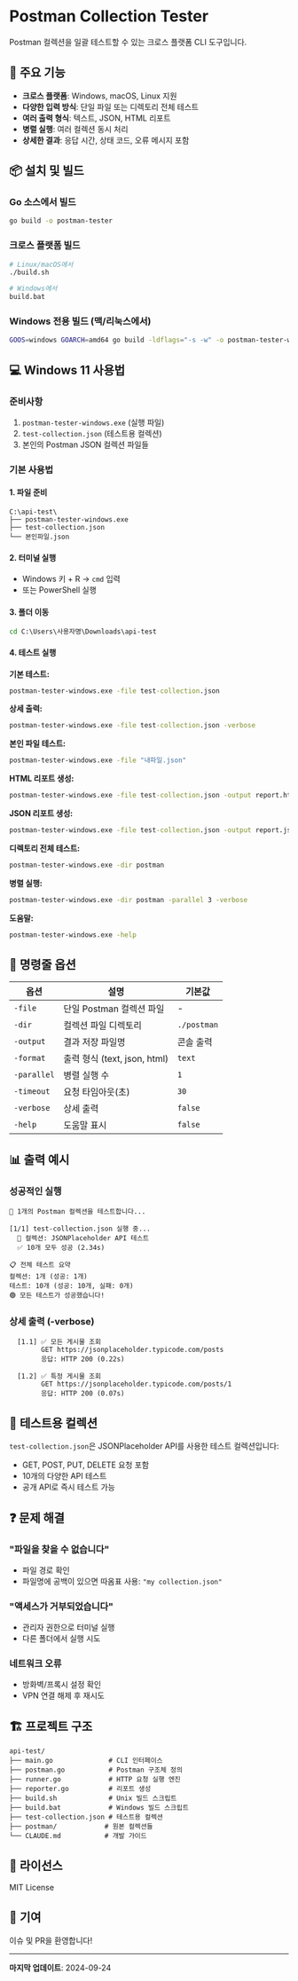 # Postman Collection Tester

Postman 컬렉션을 일괄 테스트할 수 있는 크로스 플랫폼 CLI 도구입니다.

## 🚀 주요 기능

- **크로스 플랫폼**: Windows, macOS, Linux 지원
- **다양한 입력 방식**: 단일 파일 또는 디렉토리 전체 테스트
- **여러 출력 형식**: 텍스트, JSON, HTML 리포트
- **병렬 실행**: 여러 컬렉션 동시 처리
- **상세한 결과**: 응답 시간, 상태 코드, 오류 메시지 포함

## 📦 설치 및 빌드

### Go 소스에서 빌드
```bash
go build -o postman-tester
```

### 크로스 플랫폼 빌드
```bash
# Linux/macOS에서
./build.sh

# Windows에서
build.bat
```

### Windows 전용 빌드 (맥/리눅스에서)
```bash
GOOS=windows GOARCH=amd64 go build -ldflags="-s -w" -o postman-tester-windows.exe
```

## 💻 Windows 11 사용법

### 준비사항
1. `postman-tester-windows.exe` (실행 파일)
2. `test-collection.json` (테스트용 컬렉션)
3. 본인의 Postman JSON 컬렉션 파일들

### 기본 사용법

#### 1. 파일 준비
```
C:\api-test\
├── postman-tester-windows.exe
├── test-collection.json
└── 본인파일.json
```

#### 2. 터미널 실행
- Windows 키 + R → `cmd` 입력
- 또는 PowerShell 실행

#### 3. 폴더 이동
```cmd
cd C:\Users\사용자명\Downloads\api-test
```

#### 4. 테스트 실행

**기본 테스트:**
```cmd
postman-tester-windows.exe -file test-collection.json
```

**상세 출력:**
```cmd
postman-tester-windows.exe -file test-collection.json -verbose
```

**본인 파일 테스트:**
```cmd
postman-tester-windows.exe -file "내파일.json"
```

**HTML 리포트 생성:**
```cmd
postman-tester-windows.exe -file test-collection.json -output report.html -format html
```

**JSON 리포트 생성:**
```cmd
postman-tester-windows.exe -file test-collection.json -output report.json -format json
```

**디렉토리 전체 테스트:**
```cmd
postman-tester-windows.exe -dir postman
```

**병렬 실행:**
```cmd
postman-tester-windows.exe -dir postman -parallel 3 -verbose
```

**도움말:**
```cmd
postman-tester-windows.exe -help
```

## 🔧 명령줄 옵션

| 옵션 | 설명 | 기본값 |
|------|------|--------|
| `-file` | 단일 Postman 컬렉션 파일 | - |
| `-dir` | 컬렉션 파일 디렉토리 | `./postman` |
| `-output` | 결과 저장 파일명 | 콘솔 출력 |
| `-format` | 출력 형식 (text, json, html) | `text` |
| `-parallel` | 병렬 실행 수 | `1` |
| `-timeout` | 요청 타임아웃(초) | `30` |
| `-verbose` | 상세 출력 | `false` |
| `-help` | 도움말 표시 | `false` |

## 📊 출력 예시

### 성공적인 실행
```
🚀 1개의 Postman 컬렉션을 테스트합니다...

[1/1] test-collection.json 실행 중...
  📄 컬렉션: JSONPlaceholder API 테스트
  ✅ 10개 모두 성공 (2.34s)

📋 전체 테스트 요약
컬렉션: 1개 (성공: 1개)
테스트: 10개 (성공: 10개, 실패: 0개)
🟢 모든 테스트가 성공했습니다!
```

### 상세 출력 (-verbose)
```
  [1.1] ✅ 모든 게시물 조회
        GET https://jsonplaceholder.typicode.com/posts
        응답: HTTP 200 (0.22s)

  [1.2] ✅ 특정 게시물 조회
        GET https://jsonplaceholder.typicode.com/posts/1
        응답: HTTP 200 (0.07s)
```

## 🧪 테스트용 컬렉션

`test-collection.json`은 JSONPlaceholder API를 사용한 테스트 컬렉션입니다:
- GET, POST, PUT, DELETE 요청 포함
- 10개의 다양한 API 테스트
- 공개 API로 즉시 테스트 가능

## ❓ 문제 해결

### "파일을 찾을 수 없습니다"
- 파일 경로 확인
- 파일명에 공백이 있으면 따옴표 사용: `"my collection.json"`

### "액세스가 거부되었습니다"
- 관리자 권한으로 터미널 실행
- 다른 폴더에서 실행 시도

### 네트워크 오류
- 방화벽/프록시 설정 확인
- VPN 연결 해제 후 재시도

## 🏗️ 프로젝트 구조

```
api-test/
├── main.go              # CLI 인터페이스
├── postman.go           # Postman 구조체 정의
├── runner.go            # HTTP 요청 실행 엔진
├── reporter.go          # 리포트 생성
├── build.sh             # Unix 빌드 스크립트
├── build.bat            # Windows 빌드 스크립트
├── test-collection.json # 테스트용 컬렉션
├── postman/            # 원본 컬렉션들
└── CLAUDE.md           # 개발 가이드
```

## 📝 라이선스

MIT License

## 🤝 기여

이슈 및 PR을 환영합니다!

---

**마지막 업데이트**: 2024-09-24